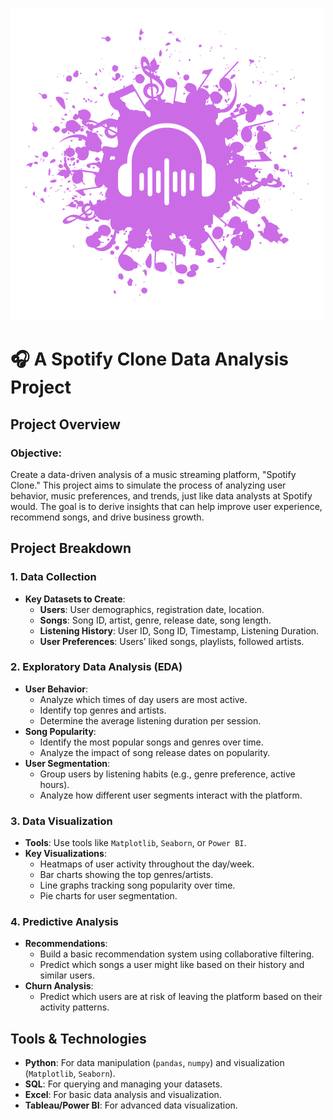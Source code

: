 ![spotify](music.png)
# 🎧 A Spotify Clone Data Analysis Project

## **Project Overview**

### **Objective:**
Create a data-driven analysis of a music streaming platform, "Spotify Clone." This project aims to simulate the process of analyzing user behavior, music preferences, and trends, just like data analysts at Spotify would. The goal is to derive insights that can help improve user experience, recommend songs, and drive business growth.

## **Project Breakdown**

### **1. Data Collection**
- **Key Datasets to Create**:
  - **Users**: User demographics, registration date, location.
  - **Songs**: Song ID, artist, genre, release date, song length.
  - **Listening History**: User ID, Song ID, Timestamp, Listening Duration.
  - **User Preferences**: Users’ liked songs, playlists, followed artists.

### **2. Exploratory Data Analysis (EDA)**
- **User Behavior**:
  - Analyze which times of day users are most active.
  - Identify top genres and artists.
  - Determine the average listening duration per session.
- **Song Popularity**:
  - Identify the most popular songs and genres over time.
  - Analyze the impact of song release dates on popularity.
- **User Segmentation**:
  - Group users by listening habits (e.g., genre preference, active hours).
  - Analyze how different user segments interact with the platform.

### **3. Data Visualization**
- **Tools**: Use tools like `Matplotlib`, `Seaborn`, or `Power BI`.
- **Key Visualizations**:
  - Heatmaps of user activity throughout the day/week.
  - Bar charts showing the top genres/artists.
  - Line graphs tracking song popularity over time.
  - Pie charts for user segmentation.

### **4. Predictive Analysis**
- **Recommendations**:
  - Build a basic recommendation system using collaborative filtering.
  - Predict which songs a user might like based on their history and similar users.
- **Churn Analysis**:
  - Predict which users are at risk of leaving the platform based on their activity patterns.

## **Tools & Technologies**
- **Python**: For data manipulation (`pandas`, `numpy`) and visualization (`Matplotlib`, `Seaborn`).
- **SQL**: For querying and managing your datasets.
- **Excel**: For basic data analysis and visualization.
- **Tableau/Power BI**: For advanced data visualization.